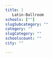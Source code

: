```yaml
---
title: |
   Latin-Ballroom
schools: [""]
slugSubcategory: ""
category: ""
slugCategory: ""
schoolscount: ""
city: ""

---
```


